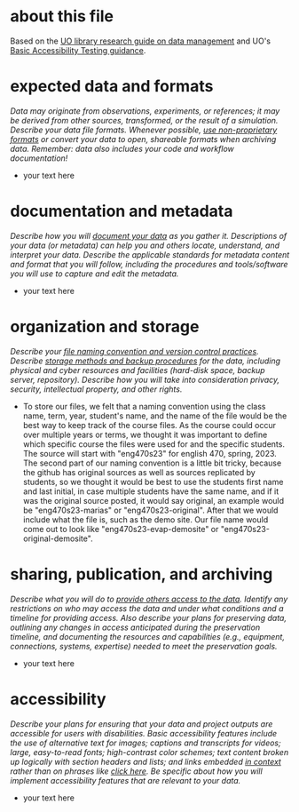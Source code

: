 # about this file
Based on the [UO library research guide on data management](https://researchguides.uoregon.edu/data-management) and UO's [Basic Accessibility Testing guidance](https://digitalaccessibility.uoregon.edu/assessment/basictesting).

# expected data and formats
*Data may originate from observations, experiments, or references; it may be derived from other sources, transformed, or the result of a simulation. Describe your data file formats. Whenever possible, [use non-proprietary formats](https://researchguides.uoregon.edu/data-management/fileformats) or convert your data to open, shareable formats when archiving data. Remember: data also includes your code and workflow documentation!*

- your text here

# documentation and metadata
*Describe how you will [document your data](https://researchguides.uoregon.edu/data-management/readme) as you gather it. Descriptions of your data (or metadata) can help you and others locate, understand, and interpret your data. Describe the applicable standards for metadata content and format that you will follow, including the procedures and tools/software you will use to capture and edit the metadata.*

- your text here

# organization and storage
*Describe your [file naming convention and version control practices](https://researchguides.uoregon.edu/data-management/filenaming). Describe [storage methods and backup procedures](https://researchguides.uoregon.edu/data-management/backup) for the data, including physical and cyber resources and facilities (hard-disk space, backup server, repository). Describe how you will take into consideration privacy, security, intellectual property, and other rights.*

- To store our files, we felt that a naming convention using the class name, term, year, student's name, and the name of the file would be the best way to keep track of the course files. As the course could occur over multiple years or terms, we thought it was important to define which specific course the files were used for and the specific students. The source will start with "eng470s23" for english 470, spring, 2023. The second part of our naming convention is a little bit tricky, because the github has original sources as well as sources replicated by students, so we thought it would be best to use the students first name and last initial, in case multiple students have the same name, and if it was the original source posted, it would say original, an example would be "eng470s23-marias" or "eng470s23-original". After that we would include what the file is, such as the demo site. Our file name would come out to look like "eng470s23-evap-demosite" or "eng470s23-original-demosite". 

# sharing, publication, and archiving
*Describe what you will do to [provide others access to the data](https://researchguides.uoregon.edu/data-management/archiving). Identify any restrictions on who may access the data and under what conditions and a timeline for providing access. Also describe your plans for preserving data, outlining any changes in access anticipated during the preservation timeline, and documenting the resources and capabilities (e.g., equipment, connections, systems, expertise) needed to meet the preservation goals.*

- your text here

# accessibility
*Describe your plans for ensuring that your data and project outputs are accessible for users with disabilities. Basic accessibility features include the use of alternative text for images; captions and transcripts for videos; large, easy-to-read fonts; high-contrast color schemes; text content broken up logically with section headers and lists; and links embedded [in context](https://www.w3.org/WAI/WCAG21/Understanding/link-purpose-in-context.html) rather than on phrases like [click here](https://www.youtube.com/watch?v=dQw4w9WgXcQ). Be specific about how you will implement accessibility features that are relevant to your data.*

- your text here
